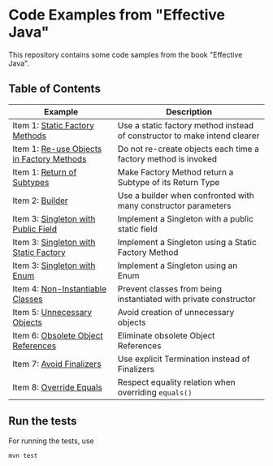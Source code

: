 Code Examples from "Effective Java"
===================================

This repository contains some code samples from the book "Effective Java".


Table of Contents
-----------------

| Example  | Description  |
| ---------|------------- |
| Item 1: [Static Factory Methods](src/main/java/ch/lihsmi/effectivejava/chapter1/item1/NamedConstructor.java) | Use a static factory method instead of constructor to make intend clearer |
| Item 1: [Re-use Objects in Factory Methods](src/main/java/ch/lihsmi/effectivejava/chapter1/item1/Colors.java) | Do not re-create objects each time a factory method is invoked |
| Item 1: [Return of Subtypes](src/main/java/ch/lihsmi/effectivejava/chapter1/item1/Subtypes.java) | Make Factory Method return a Subtype of its Return Type |
| Item 2: [Builder](src/main/java/ch/lihsmi/effectivejava/chapter1/item2/ProductWithManyConstructorParameters.java) | Use a builder when confronted with many constructor parameters |
| Item 3: [Singleton with Public Field](src/main/java/ch/lihsmi/effectivejava/chapter1/item3/SingletonInstance.java) | Implement a Singleton with a public static field |
| Item 3: [Singleton with Static Factory](src/main/java/ch/lihsmi/effectivejava/chapter1/item3/SingletonWithStaticFactory.java) | Implement a Singleton using a Static Factory Method |
| Item 3: [Singleton with Enum](src/main/java/ch/lihsmi/effectivejava/chapter1/item3/SingletonWithEnum.java) | Implement a Singleton using an Enum |
| Item 4: [Non-Instantiable Classes](src/main/java/ch/lihsmi/effectivejava/chapter1/item4/NoninstantiableUtilityClass.java) | Prevent classes from being instantiated with private constructor |
| Item 5: [Unnecessary Objects](src/main/java/ch/lihsmi/effectivejava/chapter1/item5/UnnecessaryObjects.java) | Avoid creation of unnecessary objects |
| Item 6: [Obsolete Object References](src/main/java/ch/lihsmi/effectivejava/chapter1/item6/MemoryEffectiveStack.java) | Eliminate obsolete Object References |
| Item 7: [Avoid Finalizers](src/main/java/ch/lihsmi/effectivejava/chapter1/item7/ExplicitTermination.java) | Use explicit Termination instead of Finalizers |
| Item 8: [Override Equals](src/main/java/ch/lihsmi/effectivejava/chapter2/item8/OverrideEquals.java) | Respect equality relation when overriding `equals()` |


Run the tests
-------------

For running the tests, use

    mvn test
